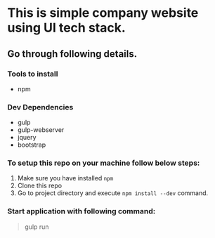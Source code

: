 # This is simple company website using UI tech stack.

## Go through following details.
### Tools to install
* npm

### Dev Dependencies
* gulp
* gulp-webserver
* jquery
* bootstrap

### To setup this repo on your machine follow below steps:
1. Make sure you have installed `npm`
2. Clone this repo
3. Go to project directory and execute `npm install --dev` command.

### Start application with following command:
> gulp run
